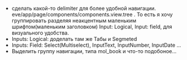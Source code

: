 * сделать какой-то delimiter для более удобной навигации. eve/app/page/components/components.view.tree . То есть я хочу группировать разделяя неакцентным маленьким шрифтом(маленьким заголовком) Input: Logical, Input: field, для визуального удобства.
* Inputs: Logical: доделать там же Табы и Segmeted
* Inputs: Field: Select(Multiselect), InputText, InputNumber, InputDate ...
* Выделить группу навигации, типа mol_book и что-то подобоное...
